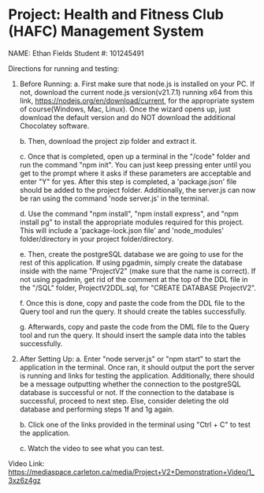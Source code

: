 # Project: Health and Fitness Club (HAFC) Management System
NAME: Ethan Fields
Student #: 101245491

Directions for running and testing:
1. Before Running:
   a. First make sure that node.js is installed on your PC. If not, download the current node.js version(v21.7.1) running x64 from this link, https://nodejs.org/en/download/current, for the appropriate system of course(Windows, Mac, Linux). Once the wizard opens up, just download the default version and do NOT download the additional Chocolatey software. 
   
   b. Then, download the project zip folder and extract it.
   
   c. Once that is completed, open up a terminal in the "/code" folder and run the command "npm init". You can just keep pressing enter until you get to the prompt where it asks if these parameters are acceptable and enter "Y" for yes. After this step is completed, a 'package.json' file should be added to the project folder. Additionally, the server.js can now be ran using the command 'node server.js' in the terminal.
   
   d. Use the command "npm install", "npm install express", and "npm install pg" to install the appropriate modules required for this project. This will include a 'package-lock.json file' and 'node_modules' folder/directory in your project folder/directory.
   
   e. Then, create the postgreSQL database we are going to use for the rest of this application. If using pgadmin, simply create the database inside with the name "ProjectV2" (make sure that the name is correct). If not using pgadmin, get rid of the comment at the top of the DDL file in the "/SQL" folder, ProjectV2DDL.sql, for "CREATE DATABASE ProjectV2".
   
   f. Once this is done, copy and paste the code from the DDL file to the Query tool and run the query. It should create the tables successfully. 
   
   g. Afterwards,  copy and paste the code from the DML file to the Query tool and run the query. It should insert the sample data into the tables successfully.

2. After Setting Up: 
   a. Enter "node server.js" or "npm start" to start the application in the terminal. Once ran, it should output the port the server is running and links for testing the application. Additionally, there should be a message outputting whether the connection to the postgreSQL database is successful or not. If the connection to the database is successful, proceed to next step. Else, consider deleting the old database and performing steps 1f and 1g again. 
   
   b. Click one of the links provided in the terminal using "Ctrl + C" to test the application. 
   
   c. Watch the video to see what you can test. 


Video Link: https://mediaspace.carleton.ca/media/Project+V2+Demonstration+Video/1_3xz6z4gz
